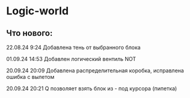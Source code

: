 # Logic-world

## Что нового:

22.08.24 9:24 Добавлена тень от выбранного блока

01.09.24 14:53 Добавлен логический вентиль NOT

20.09.24 20:09 Добавлена распределительная коробка, исправлена ошибка с вылетом

20.09.24 20:21 Q позволяет взять блок из - под курсора (пипетка)
